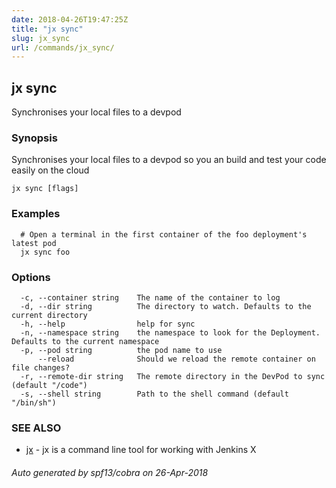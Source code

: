```yaml
---
date: 2018-04-26T19:47:25Z
title: "jx sync"
slug: jx_sync
url: /commands/jx_sync/
---
```

## jx sync

Synchronises your local files to a devpod

### Synopsis

Synchronises your local files to a devpod so you an build and test your code easily on the cloud

```
jx sync [flags]
```

### Examples

```
  # Open a terminal in the first container of the foo deployment's latest pod
  jx sync foo
```

### Options

```
  -c, --container string    The name of the container to log
  -d, --dir string          The directory to watch. Defaults to the current directory
  -h, --help                help for sync
  -n, --namespace string    the namespace to look for the Deployment. Defaults to the current namespace
  -p, --pod string          the pod name to use
      --reload              Should we reload the remote container on file changes?
  -r, --remote-dir string   The remote directory in the DevPod to sync (default "/code")
  -s, --shell string        Path to the shell command (default "/bin/sh")
```

### SEE ALSO

* [jx](/commands/jx/)	 - jx is a command line tool for working with Jenkins X

###### Auto generated by spf13/cobra on 26-Apr-2018
